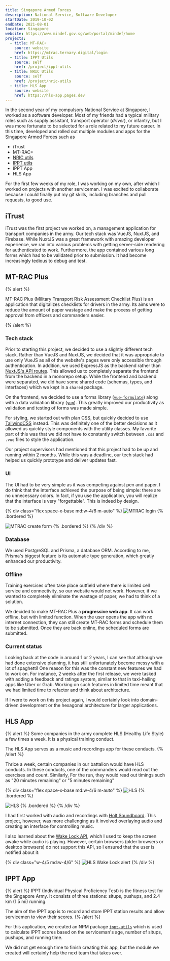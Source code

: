 ```yaml
---
title: Singapore Armed Forces
description: National Service, Software Developer
startDate: 2019-10-02
endDate: 2021-08-01
location: Singapore
website: https://www.mindef.gov.sg/web/portal/mindef/home
projects:
  - title: MT-RAC+
    source: website
    href: https://mtrac.ternary.digital/login
  - title: IPPT Utils
    source: self
    href: /project/ippt-utils
  - title: NRIC Utils
    source: self
    href: /project/nric-utils
  - title: HLS App
    source: website
    href: https://hls-app.pages.dev
---
```


In the second year of my compulsory National Service at Singapore, I worked as a software developer. Most of my friends had a typical military roles such as supply assistant, transport operator (_driver_), or infantry, but I was more fortunate to be selected for a role related to my future career. In this time, developed and rolled out multiple modules and apps for the Singapore Armed Forces such as

- iTrust
- MT-RAC+
- [NRIC utils](/mini-project/nric-utils)
- [IPPT utils](/mini-project/ippt-utils)
- IPPT App
- HLS App

For the first few weeks of my role, I was working on my own, after which I worked on projects with another serviceman. I was excited to collaborate because I could finally put my git skills, including branches and pull requests, to good use.

## iTrust

iTrust was the first project we worked on, a management application for transport companies in the army. Our tech stack was VueJS, NuxtJS, and Firebase. While NuxtJS was a great framework with amazing developer experience, we ran into various problems with getting server-side rendering for authenticated to work. Furthermore, the app contained various long forms which had to be validated prior to submission. It had become increasingly tedious to debug and test.

## MT-RAC Plus

{% alert %}

MT-RAC Plus (Military Transport Risk Assessment Checklist Plus) is an application that digitalizes checklists for drivers in the army. Its aims were to reduce the amount of paper wastage and make the process of getting approval from officers and commanders easier.

{% /alert %}

### Tech stack

Prior to starting this project, we decided to use a slightly different tech stack. Rather than VueJS and NuxtJS, we decided that it was appropriate to use only VueJS as all of the website's pages were only accessible through authentication. In addition, we used ExpressJS as the backend rather than [NuxtJS's API routes](https://nuxtjs.org/docs/configuration-glossary/configuration-servermiddleware/). This allowed us to completely separate the frontend from the backend in a monorepo setup. While the frontend and backend were separated, we did have some shared code (schemas, types, and interfaces) which we kept in a `shared` package.

On the frontend, we decided to use a forms library ([`vue-formulate`](https://vueformulate.com/)) along with a data validation library ([`yup`](https://github.com/jquense/yup)). This greatly improved our productivity as validation and testing of forms was made simple.

For styling, we started out with plan CSS, but quickly decided to use [TailwindCSS](https://tailwindcss.com/) instead. This was definitely one of the better decisions as it allowed us quickly style components with the utility classes. My favorite part of this was that we did not have to constantly switch between `.css` and `.vue` files to style the application.

Our project supervisors had mentioned that this project had to be up and running within 2 months. While this was a deadline, our tech stack had helped us quickly prototype and deliver updates fast.

### UI

The UI had to be very simple as it was competing against pen and paper. I do think that the interface achieved the purpose of being simple: there are no unnecessary colors. In fact, if you use the application, you will realize that the interface is very "forgettable". This is indeed by design.

{% div class="flex space-x-base md:w-4/6 m-auto" %}
![MTRAC login](/images/work/saf/mtrac-login.png) {% .bordered %}

![MTRAC create form](/images/work/saf/mtrac-create.png) {% .bordered %}
{% /div %}

### Database

We used PostgreSQL and Prisma, a database ORM. According to me, Prisma's biggest feature is its automatic type generation, which greatly enhanced our productivity.

### Offline

Training exercises often take place outfield where there is limited cell service and connectivity, so our website would not work. However, if we wanted to completely eliminate the wastage of paper, we had to think of a solution.

We decided to make MT-RAC Plus a **progressive web app**. It can work offline, but with limited function. When the user opens the app with no internet connection, they can still create MT-RAC forms and schedule them to be submitted. Once they are back online, the scheduled forms are submitted.

### Current status

Looking back at the code in around 1 or 2 years, I can see that although we had done extensive planning, it has still unfortunately become messy with a lot of spaghetti! One reason for this was the constant new features we had to work on. For instance, 2 weeks after the first release, we were tasked with adding a feedback and ratings system, similar to that in taxi-hailing apps like Uber or Grab. Working on such features in limited time meant that we had limited time to refactor and think about architecture.

If I were to work on this project again, I would certainly look into domain-driven development or the hexagonal architecture for larger applications.

## HLS App

{% alert %}
Some companies in the army complete HLS (Healthy Life Style) a few times a week. It is a physical training conduct.

The HLS App serves as a music and recordings app for these conducts.
{% /alert %}

Thrice a week, certain companies in our battalion would have HLS conducts. In these conducts, one of the commanders would read out the exercises and count. Similarly, For the run, they would read out timings such as "20 minutes remaining" or "5 minutes remaining"

{% div class="flex space-x-base md:w-4/6 m-auto" %}
![HLS](/images/work/saf/hls-0.png) {% .bordered %}

![HLS](/images/work/saf/hls-1.png) {% .bordered %}
{% /div %}

I had first worked with audio and recordings with [Holt Soundboard](/project/ninenine). This project, however, was more challenging as it involved overlaying audio and creating an interface for controlling music.

I also learned about the [Wake Lock API](https://developer.mozilla.org/en-US/docs/Web/API/Screen_Wake_Lock_API), which I used to keep the screen awake while audio is playing. However, certain browsers (older browsers or desktop browsers) do not support this API, so I ensured that the user is notified about it:


{% div class="w-4/5 md:w-4/6" %}
![HLS Wake Lock alert](/images/work/saf/hls-wakelock.png)
{% /div %}

## IPPT App

{% alert %}
IPPT (Individual Physical Proficiency Test) is the fitness test for the Singapore Army. It consists of three stations: situps, pushups, and 2.4 km (1.5 mi) running.

The aim of the IPPT app is to record and store IPPT station results and allow servicemen to view their scores.
{% /alert %}

For this application, we created an NPM package [`ippt-utils`](/project/ippt-utils) which is used to calculate IPPT scores based on the serviceman's age, number of situps, pushups, and running time.

We did not get enough time to finish creating this app, but the module we created will certainly help the next team that takes over.
